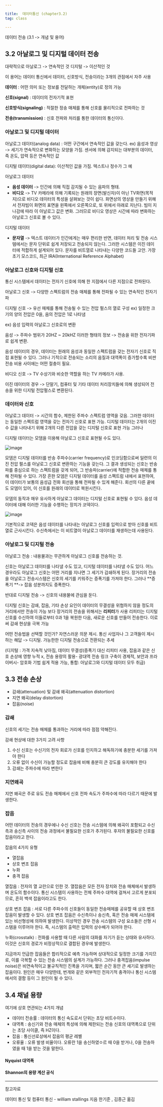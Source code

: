 ```yaml
---

title:  데이터통신 (chapter3.2)
tag: class 

---
```


데이터 전송 (3.1 -> 개념 및 용어)
## 3.2 아날로그 및 디지털 데이터 전송

대략적으로 아날로그 -> 연속적인 것
디지털 -> 이산적인 것

이 용어는 데이터 통신에서 데이터, 신호방식, 전송이라는 3개의 관점에서 자주 사용

**데이터** : 어떤 의미 또는 정보를 전달하는 개체(entity)로 정의 가능

**신호(signal)** : 데이터의 전자기적 표현

**신호방식(signaling)** : 적절한 정송 매체를 통해 신호를 물리적으로 전파하는 것

**전송(transmission)** : 신호 전파와 처리를 통한 데이터의 통신이다. 

### 아날로그 및 디지털 데이터

아날로그 데이터(analog data) : 어떤 구간에서 연속적인 값을 갖는다.
ex) 음성과 영상 -> 세기가 연속적으로 변화하는 모양을 가짐. 센서에 의해 감지되는 대부분의 데이터, 즉 온도, 압력 등은 연속적인 값

디지털 데이터(digital data): 이산적인 값을 가짐. 텍스트나 정수가 그 예

아날로그 데이터
- **음성 데이터** -> 인간에 의해 직접 감지될 수 있는 음파의 형태.
- **비디오** -> TV 카메라에 의해 기록되는 원래의 장면(발신자)이 아닌 TV화면(목적지)으로 비디오 데이터의 특성을 살펴보는 것이 쉽다. 화면상의 영상을 만들기 위해서 전자빔이 화면의 표면을 왼쪽에서 오른쪽으로, 또 위에서 아래로 지난다. 빔이 지나감에 따라 이 아날로그 값은 변화. 그러므로 비디오 영상은 시간에 따라 변화하는 아날로그 신호로 볼 수 있다.

디지털 데이터
- **문자열** -> 텍스트 데이터가 인간에게는 매우 편리한 반면, 데이터 처리 및 전송 시스템에서는 문자 단위로 쉽게 저장되고 전송되지 않는다. 그러한 시스템은 이진 데이터에 적합하게 설계되어 있다. 문자를 비트열로 나타내는 다양한 코드들 고안. 가장 초기 모스코드, 최근 IRA(International Reference Alphabet)

### 아날로그 신호와 디지털 신호

통신 시스템에서 데이터는 전자기 신호에 의해 한 지점에서 다른 지점으로 전파된다.

아날로그 신호 -> 다양한 스펙트럼의 전송 매체를 통해 전파될 수 있는 연속적인 전자기파

디지털 신호 -> 유선 매체를 통해 전송될 수 있는 전압 펄스의 열로 구성 ex) 일정한 크기의 양의 전압은 0을, 음의 전압은 1로 나타냄

ex) 
음성 입력의 아날로그 신호로의 변환

음성 -> 주파수 범위가 20HZ ~ 20kHZ
이러한 형태의 정보 -> 전송을 위한 전자기파로 쉽게 변환. 

음성 데이터의 경우, 데이터는 원래의 음성과 동일한 스펙트럼을 갖는 전자기 신호로 직접 표현될 수 있다. 그러나 기적으로 전송되는 소리의 음질과 대역폭이 증가할수록 비싼 전송 비용 사이에는 어떤 절충이 필요.

 비디오 신호 -> TV 수상기와 비슷한 역할을 하는 TV 카메라가 사용. 
 
이진 데이터의 경우 -> 단말기, 컴퓨터 및 기타 데이터 처리장치들에 의해 생성되어 전송을 위한 디지털 전압펄스로 변환된다. 


### 데이터와 신호

아날로그 데이터 -> 시간의 함수, 제한된 주파수 스펙트럼 영역을 갖음. 그러한 데이터는 동일한 스펙트럼 영역을 갖는 전자기 신호로 표현 가능. 디지털 데이터는 2개의 이진수 값을 나타내기 위해 2개의 다른 전압을 갖는 디지털 신호로 표현 가능
그러나

디지털 데이터는 모뎀을 이용해 아날로그 신호로 표현될 수도 있다.

![image](https://user-images.githubusercontent.com/23495876/38088873-693a78f6-3398-11e8-88ae-159c4f483988.png)

모뎀은 디지털 데이터를 반송 주파수(carrier frequency)로 인코딩함으로써 일련의 이진 전압 펄스를 아날로그 신호로 변환하는 기능을 갖는다. 그 결과 생성되는 신호는 반송파를 중심으로 하는 스펙트럼을 갖게 되어, 그 반송파(carrier)에 적합한 전송 매체를 통해 전파될 수 있다.
가장 흔한 모뎀은 디지털 데이터를 음성 스펙트럼 내에서 표현하여, 이 데이터가 보통의 음성급 전화 회선을 통해 전파될 수 있게 해준다. 회선의 다른 끝에도 모뎀이 있어, 이 신호를 원래의 데이터로 복원시킨다.

모뎀의 동작과 매우 유사하게 아날로그 데이터는 디지털 신호로 표현될 수 있다. 음성 데이터에 대해 이러한 기능을 수행하는 장치가 코덱이다.


![image](https://user-images.githubusercontent.com/23495876/38088875-6cbbbf1c-3398-11e8-8783-954d0850dbd2.png)

기본적으로 코덱은 음성 데이터를 나타내는 아날로그 신호를 입력으로 받아 신호를 비트열로 근사시킨다. 수신측에서는 이 비트열이 아날로그 데이터를 재생하는데 사용된다.

### 아날로그 및 디지털 전송

아날로그 전송 : 내용물과는 무관하게 아날로그 신호를 전송하는 것.

신호는 아날로그 데이터를 나타낼 수도 있고, 디지털 데이터를 나타낼 수도 있다. 어느 경우라도 아날로그 신호는 어떤 거리를 지나면 그 세기가 감쇄하게 된다. 
장거리의 전송을 아날로그 전송시스템은 신호의 세기를 키워주는 증폭기를 가져야 한다. 그러나 **증폭기 **-> 잡음 성분까지도 증폭한다. 

반대로 디지털 전송 -> 신호의 내용물에 관심을 둔다.

디지털 신호는 감쇄, 잡음, 기타 손상 요인이 데이터의 무결성을 위협하지 않을 정도의 거리에서만 전송이 가능
보다 장거리의 전송을 위해서는 **리피터**가 사용
리피터는 디지털 신호를 수신하여 이들로부터 0과 1을 복원한 다음, 새로운 신호를 만들어 전송한다. 이로써 감쇄 현상을 극복 가능

어떤 전송법을 선택할 것인가? 자연스러운 의문 제시.
통신 사업자나 그 고객들이 제시하는 해답 -> 디지털.
가능한한 디지털 전송으로 전환되는 추세

(디지털 : 가격 지속적 낮아짐, 데이터 무결성(증폭기 대신 리피터 사용, 잡음과 같은 신호 손상에 영향 누적 x, 전송 용량의 활용- 광대역 전송 링크 구축이 경제적, 보안과 프라이버시- 암호화 기법 쉽게 적용 가능, 통합: 아날로그와 디지털 데이터 모두 취급)

## 3.3 전송 손상

*	감쇄(attenuation) 및 감쇄 왜곡(attenuation distortion)
*	지연 왜곡(delay distortion)
*	잡음(noise)

### 감쇄
신호의 세기는 전송 매체를 통과하는 거리에 따라 점점 약해진다.

감쇄 현상에 대한 3가지 고려 사항
1. 수신 신호는 수신기의 전자 회로가 신호를 인지하고 해독하기에 충분한 세기를 가져야 한다
2. 오류 없이 수신이 가능할 정도로 잡음에 비해 충분히 큰 강도를 유지해야 한다
3. 감쇄는 주파수에 따라 변한다

### 지연왜곡
지연 왜곡은 주로 유도 전송 매체에서 신호 전파 속도가 주파수에 따라 다르기 때문에 발생한다.

### 잡음
어떤 데이터의 전송의 경우에나 수신 신호는 전송 시스템에 의해 왜곡이 포함되고 수신측과 송신측 사이의 전송 과정에서 불필요한 신호가 추가된다.
후자의 불필요한 신호를 잡음이라고 한다.

잡음의 4가지 유형
*	열잡음
*	상호 변조 잡음
*	누화
*	충격 잡음

열잡음 : 전자의 열 교란으로 인한 것. 열잡음은 모든 전자 장치와 전송 매체에서 발생하며 온도의 함수이다. 통신 시스템이 사용하는 전체 주파수 대역에 걸쳐서 고르게 분포되므로, 흔히 백색 잡음이라고도 한다.

상호 변조 잡음 : 서로 다른 주파수의 신호들이 동일한 전송매체를 공유할 때 상호 변조 잡음이 발생할 수 있다.
상호 변조 잡음은 수신측이나 송신측, 혹은 전송 매체 시스템에 있는 비선형성에 의하여 발생한다.
이상적인 경우 전송 시스템의 구성 요소들은 선형 시스템을 이루어야 한다. 즉, 시스템의 출력은 입력의 상수배가 되어야 한다.

누화(crosstalk) : 전화를 사용할 때 다른 사람의 대화를 자기가 듣는 상태와 유사하다. 이것은 신호의 경로가 비정상적으로 결합된 경우에 발생한다.

지금까지 언급한 잡음들은 합리적으로 예측 가능하며 상대적으로 일정한 크기를 가지므로, 이를 극복할 수 있는 전송 시스템의 설계가 가능하다. 그러나 충격잡음(impulse noise)은 비연속적이고 불규칙적인 진폭을 가지며, 짧은 순간 동안 큰 세기로 발생하는 잡음이다. 원인은 매우 다양한데, 번개와 같은 외부적인 전자기적 충격이나 통신 시스템에서의 결함 등이 그 원인이 될 수 있다.

## 3.4 채널 용량

여기에 상호 연관되는 4가지 개념
*	데이터 전송률 : 데이터의 통신 속도로서 단위는 초당 비트수이다.
*	대역폭 : 송신기와 전송 매체의 특성에 의해 제한되는 전송 신호의 대역폭으로 단위는 초당 사이클, 즉 HZ이다.
*	잡음 : 통신선로상에서 잡음의 평균 레벨
*	오류율 : 오류 발생 비율이다. 오류란 1을 송신하였ㅇ르 때 0을 받거나, 0을 전송하였을 때 1을 받는 것을 말한다.

#### Nyquist 대역폭

#### Shannon의 용량 계산 공식





--------

참고자료

데이터 통신 및 컴퓨터 통신 - william stallings 지음 한기준 , 김종근 옮김
 

